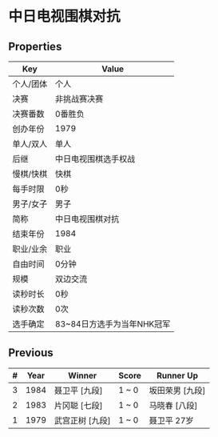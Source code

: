 # 中日电视围棋对抗

## Properties

| Key | Value |
| --- | ----- |
| 个人/团体 | 个人 |
| 决赛 | 非挑战赛决赛 |
| 决赛番数 | 0番胜负 |
| 创办年份 | 1979 |
| 单人/双人 | 单人 |
| 后继 | 中日电视围棋选手权战 |
| 慢棋/快棋 | 快棋 |
| 每手时限 | 0秒 |
| 男子/女子 | 男子 |
| 简称 | 中日电视围棋对抗 |
| 结束年份 | 1984 |
| 职业/业余 | 职业 |
| 自由时间 | 0分钟 |
| 规模 | 双边交流 |
| 读秒时长 | 0秒 |
| 读秒次数 | 0次 |
| 选手确定 | 83~84日方选手为当年NHK冠军 |

## Previous

| # | Year | Winner | Score | Runner Up |
| --- | --- | --- | --- | --- |
| 3 | 1984 | 聂卫平 [九段] | 1 ~ 0 | 坂田荣男 [九段] |
| 2 | 1983 | 片冈聪 [七段] | 1 ~ 0 | 马晓春 [八段] |
| 1 | 1979 | 武宫正树 [九段] | 1 ~ 0 | 聂卫平 27岁 |

